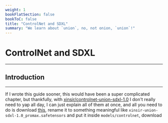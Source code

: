 ```yaml
---
weight: 1
bookFlatSection: false
bookToC: false
title: "ControlNet and SDXL"
summary: "We learn about `union`, no, not onion, `union`!"
---
```


<!--markdownlint-disable MD025 MD033 -->

# ControlNet and SDXL

---

## Introduction

---

If I wrote this guide sooner, this would have been a super complicated chapter, but thankfully, with [xinsir/controlnet-union-sdxl-1.0](https://huggingface.co/xinsir/controlnet-union-sdxl-1.0) I don't really need to yap all day, I can just explain all of them at once, and all you need to do is download [this](https://huggingface.co/xinsir/controlnet-union-sdxl-1.0/resolve/main/diffusion_pytorch_model_promax.safetensors), rename it to something meaningful like `xinsir-union-sdxl-1.0_promax.safetensors` and put it inside `models/controlnet`, download
